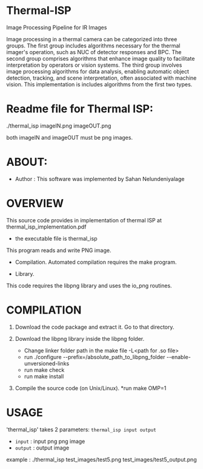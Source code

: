 # Thermal-ISP
Image Processing Pipeline for IR Images

Image processing in a thermal camera can be categorized into three groups. The first group includes algorithms necessary for the thermal imager's operation, such as NUC of detector responses and BPC. The second group comprises algorithms that enhance image quality to facilitate interpretation by operators or vision systems. The third group involves image processing algorithms for data analysis, enabling automatic object detection, tracking, and scene interpretation, often associated with machine vision. This implementation is includes algorithms from the first two types.


# Readme file for Thermal ISP:

./thermal_isp imageIN.png imageOUT.png

both imageIN and imageOUT must be png images.


# ABOUT:

* Author    : This software was implemented by Sahan Nelundeniyalage 


# OVERVIEW

This source code provides in implementation of thermal ISP at thermal_isp_implementation.pdf

* the executable file is thermal_isp

This program reads and write PNG image.

- Compilation. 
Automated compilation requires the make program.

- Library. 

This code requires the libpng library and uses the io_png routines.



# COMPILATION
1. Download the code package and extract it. Go to that directory.

2. Download the libpng library inside the libpng folder.
	* Change linker folder path in the make file -L<path for .so file>
	* run ./configure --prefix=/absolute_path_to_libpng_folder --enable-unversioned-links
	* run make check
 	* run make install

3. Compile the source code (on Unix/Linux).
	*run make OMP=1


# USAGE

'thermal_isp' takes 2 parameters: `thermal_isp input output`

* `input`      : input png png image
* `output`     : output image

example : ./thermal_isp test_images/test5.png test_images/test5_output.png

